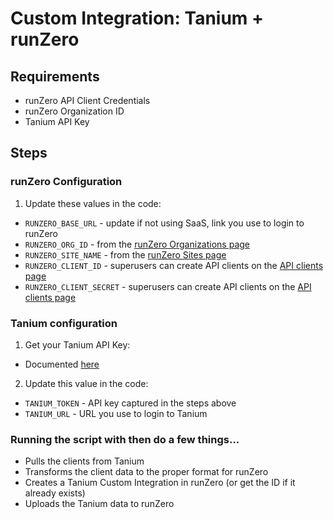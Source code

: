 # Custom Integration: Tanium + runZero

## Requirements

- runZero API Client Credentials
- runZero Organization ID
- Tanium API Key

## Steps

### runZero Configuration

1. Update these values in the code:

- `RUNZERO_BASE_URL` - update if not using SaaS, link you use to login to runZero
- `RUNZERO_ORG_ID` - from the [runZero Organizations page](https://console.runzero.com/organizations)
- `RUNZERO_SITE_NAME` - from the [runZero Sites page](https://console.runzero.com/sites)
- `RUNZERO_CLIENT_ID` - superusers can create API clients on the [API clients page](https://console.runzero.com/account/api/clients)
- `RUNZERO_CLIENT_SECRET` - superusers can create API clients on the [API clients page](https://console.runzero.com/account/api/clients)

### Tanium configuration

1. Get your Tanium API Key:

- Documented [here](https://docs.tanium.com/platform_user/platform_user/console_api_tokens.html?cloud=true)

2. Update this value in the code:

- `TANIUM_TOKEN` - API key captured in the steps above
- `TANIUM_URL` - URL you use to login to Tanium

### Running the script with then do a few things...

- Pulls the clients from Tanium
- Transforms the client data to the proper format for runZero
- Creates a Tanium Custom Integration in runZero (or get the ID if it already exists)
- Uploads the Tanium data to runZero
